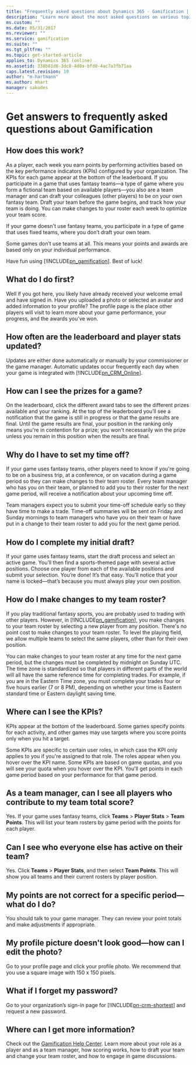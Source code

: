```yaml
---
title: "Frequently asked questions about Dynamics 365 - Gamification | Microsoft Docs"
description: "Learn more about the most asked questions on various topics and features in Dynamics 365 – Gamification."
ms.custom: ""
ms.date: 05/31/2017
ms.reviewer: ""
ms.service: gamification
ms.suite: ""
ms.tgt_pltfrm: ""
ms.topic: get-started-article
applies_to: Dynamics 365 (online)
ms.assetid: 338b81d8-3dc8-4d0a-bfd0-4ac7a3fb71aa
caps.latest.revision: 10
author: "m-hartmann"
ms.author: mhart
manager: sakudes
---
```

# Get answers to frequently asked questions about Gamification

## How does this work?

 As a player, each week you earn points by performing activities based on the key performance indicators (KPIs) configured by your organization. The KPIs for each game appear at the bottom of the leaderboard. If you participate in a game that uses fantasy teams&mdash;a type of game where you form a fictional team based on available players&mdash;you also are a team manager and can draft your colleagues (other players) to be on your own fantasy team. Draft your team before the game begins, and track how your team is doing. You can make changes to your roster each week to optimize your team score.  
  
 If your game doesn't use fantasy teams, you participate in a type of game that uses fixed teams, where you don’t draft your own team.  
  
 Some games don’t use teams at all. This means your points and awards are based only on your individual performance.  
  
 Have fun using [!INCLUDE[pn_gamification](../includes/pn-gamification.md)]. Best of luck!  
  
## What do I do first?

 Well if you got here, you likely have already received your welcome email and have signed in. Have you uploaded a photo or selected an avatar and added information to your profile? The profile page is the place other players will visit to learn more about your game performance, your progress, and the awards you've won.  
  
## How often are the leaderboard and player stats updated?

 Updates are either done automatically or manually by your commissioner or the game manager. Automatic updates occur frequently each day when your game is integrated with [!INCLUDE[pn_CRM_Online](../includes/pn-crm-online.md)].  
  
## How can I see the prizes for a game?

 On the leaderboard, click the different award tabs to see the different prizes available and your ranking. At the top of the leaderboard you’ll see a notification that the game is still in progress or that the game results are final. Until the game results are final, your position in the ranking only means you're in contention for a prize; you won't necessarily win the prize unless you remain in this position when the results are final.  
  
## Why do I have to set my time off?

 If your game uses fantasy teams, other players need to know if you're going to be on a business trip, at a conference, or on vacation during a game period so they can make changes to their team roster. Every team manager who has you on their team, or planned to add you to their roster for the next game period, will receive a notification about your upcoming time off.  
  
 Team managers expect you to submit your time-off schedule early so they have time to make a trade. Time-off summaries will be sent on Friday and Sunday mornings to team managers who have you on their team or have put in a change to their team roster to add you for the next game period.  
  
## How do I complete my initial draft?

 If your game uses fantasy teams, start the draft process and select an active game. You’ll then find a sports-themed page with several active positions. Choose one player from each of the available positions and submit your selection. You’re done! It’s that easy. You’ll notice that your name is locked—that’s because you must always play your own position.  
  
## How do I make changes to my team roster?

 If you play traditional fantasy sports, you are probably used to trading with other players. However, in [!INCLUDE[pn_gamification](../includes/pn-gamification.md)], you make changes to your team roster by selecting a new player from any position. There's no point cost to make changes to your team roster. To level the playing field, we allow multiple teams to select the same players, other than for their own position.  
  
 You can make changes to your team roster at any time for the next game period, but the changes must be completed by midnight on Sunday UTC. The time zone is standardized so that players in different parts of the world will all have the same reference time for completing trades. For example, if you are in the Eastern Time zone, you must complete your trades four or five hours earlier (7 or 8 PM), depending on whether your time is Eastern standard time or Eastern daylight saving time.  
  
## Where can I see the KPIs?

 KPIs appear at the bottom of the leaderboard. Some games specify points for each activity, and other games may use targets where you score points only when you hit a target.  
  
 Some KPIs are specific to certain user roles, in which case the KPI only applies to you if you're assigned to that role. The roles appear when you hover over the KPI name. Some KPIs are based on game quotas, and you will see your quota when you hover over the KPI. You'll get points in each game period based on your performance for that game period.  
  
## As a team manager, can I see all players who contribute to my team total score?

 Yes. If your game uses fantasy teams, click **Teams** > **Player Stats** > **Team Points**. This will list your team rosters by game period with the points for each player.  
  
## Can I see who everyone else has active on their team?

 Yes. Click **Teams** > **Player Stats**, and then select **Team Points**. This will show you all teams and their current rosters by player position.  
  
## My points are not correct for a specific period—what do I do?

 You should talk to your game manager. They can review your point totals and make adjustments if appropriate.  
  
## My profile picture doesn't look good—how can I edit the photo?

 Go to your profile page and click your profile photo. We recommend that you use a square image with 150 x 150 pixels.  
  
## What if I forget my password?

 Go to your organization’s sign-in page for [!INCLUDE[pn-crm-shortest](../includes/pn-crm-2016-shortest.md)] and request a new password.  
  
## Where can I get more information?

 Check out the [Gamification Help Center](http://go.microsoft.com/fwlink/?LinkId=829236). Learn more about your role as a player and as a team manager, how scoring works, how to draft your team and change your team roster, and how to engage in game discussions.
